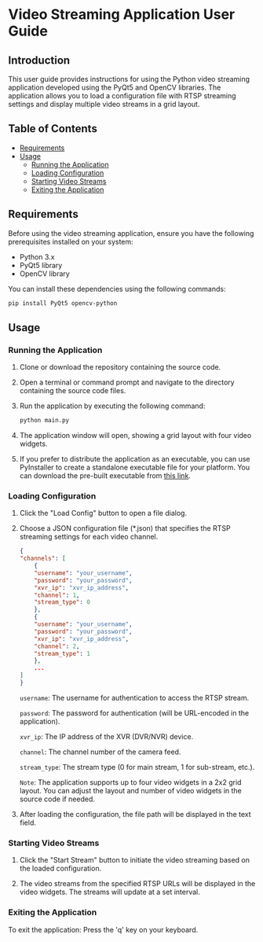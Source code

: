 # Video Streaming Application User Guide

## Introduction

This user guide provides instructions for using the Python video streaming application developed using the PyQt5 and OpenCV libraries. The application allows you to load a configuration file with RTSP streaming settings and display multiple video streams in a grid layout.

## Table of Contents

- [Requirements](#requirements)
- [Usage](#usage)
  - [Running the Application](#running-the-application)
  - [Loading Configuration](#loading-configuration)
  - [Starting Video Streams](#starting-video-streams)
  - [Exiting the Application](#exiting-the-application)


## Requirements

Before using the video streaming application, ensure you have the following prerequisites installed on your system:

- Python 3.x
- PyQt5 library
- OpenCV library

You can install these dependencies using the following commands:

```bash
pip install PyQt5 opencv-python
```

## Usage

### Running the Application
1. Clone or download the repository containing the source code.

2. Open a terminal or command prompt and navigate to the directory containing the source code files.

3. Run the application by executing the following command:
    ```bash
    python main.py
    ```

4. The application window will open, showing a grid layout with four video widgets.

5. If you prefer to distribute the application as an executable, you can use PyInstaller to create a standalone executable file for your platform. You can download the pre-built executable from [this link](https://github.com/sokklang/RTSP4Channel/tree/main/dist).

### Loading Configuration

1. Click the "Load Config" button to open a file dialog.

2. Choose a JSON configuration file (*.json) that specifies the RTSP streaming settings for each video channel.

    ```json
    {
    "channels": [
        {
        "username": "your_username",
        "password": "your_password",
        "xvr_ip": "xvr_ip_address",
        "channel": 1,
        "stream_type": 0
        },
        {
        "username": "your_username",
        "password": "your_password",
        "xvr_ip": "xvr_ip_address",
        "channel": 2,
        "stream_type": 1
        },
        ...
    ]
    }
    ```

    `username`: The username for authentication to access the RTSP stream.

    `password`: The password for authentication (will be URL-encoded in the application).

    `xvr_ip`: The IP address of the XVR (DVR/NVR) device.

    `channel`: The channel number of the camera feed.

    `stream_type`: The stream type (0 for main stream, 1 for sub-stream, etc.).

    `Note`: The application supports up to four video widgets in a 2x2 grid layout. You can adjust the layout and number of video widgets in the source code if needed.

3. After loading the configuration, the file path will be displayed in the text field.


### Starting Video Streams

1. Click the "Start Stream" button to initiate the video streaming based on the loaded configuration.

2. The video streams from the specified RTSP URLs will be displayed in the video widgets. The streams will update at a set interval.

### Exiting the Application

To exit the application: Press the 'q' key on your keyboard.
